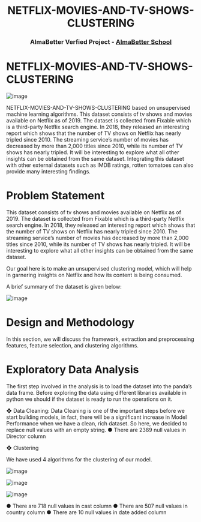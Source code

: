 <h1 align="center"> NETFLIX-MOVIES-AND-TV-SHOWS-CLUSTERING </h1>
<h3 align="center"> AlmaBetter Verfied Project - <a href="https://www.almabetter.com/"> AlmaBetter School </a> </h5>



# NETFLIX-MOVIES-AND-TV-SHOWS-CLUSTERING
![image](https://user-images.githubusercontent.com/18574968/204129095-a6b90c3b-8eb9-4555-825f-33dc7a9c7989.png)

NETFLIX-MOVIES-AND-TV-SHOWS-CLUSTERING 
based on unsupervised machine learning algorithms.
This dataset consists of tv shows and movies available on Netflix as of 2019. The dataset is collected from Fixable which is a third-party Netflix search engine. In 2018, they released an interesting report which shows that the number of TV shows on Netflix has nearly tripled since 2010. The streaming service’s number of movies has decreased by more than 2,000 titles since 2010, while its number of TV shows has nearly tripled. It will be interesting to explore what all other insights can be obtained from the same dataset. Integrating this dataset with other external datasets such as IMDB ratings, rotten tomatoes can also provide many interesting findings.

# Problem Statement

This dataset consists of tv shows and movies available on Netflix as of 2019. The dataset is collected from Fixable which is a third-party Netflix search engine.
In 2018, they released an interesting report which shows that the number of TV shows on Netflix has nearly tripled since 2010. The streaming service’s number of movies has decreased by more than 2,000 titles since 2010, while its number of TV shows has nearly tripled. It will be interesting to explore what all other insights can be obtained from the same dataset.

Our goal here is to make an unsupervised clustering model, which will help in garnering insights on Netflix and how its content is being consumed.

A brief summary of the dataset is given below:


![image](https://user-images.githubusercontent.com/18574968/204129141-102ca804-9ff2-458a-b1c8-4ac0d0380912.png)


# Design and Methodology
In this section, we will discuss the framework, extraction and preprocessing features, feature selection, and clustering algorithms.

# Exploratory Data Analysis
The first step involved in the analysis is to load the dataset into the panda’s data frame. Before exploring the data using different libraries available in python we should if the dataset is ready to run the operations on it.

❖	Data Cleaning: Data Cleaning is one of the important steps before we start building models, in fact, there will be a significant increase in Model Performance when we have a clean, rich dataset. So here, we decided to replace null values with an empty string.
●	There are 2389 null values in Director column

❖	Clustering

We have used 4 algorithms for the clustering of our model.

![image](https://user-images.githubusercontent.com/18574968/204129293-d4fae0d2-0d73-4546-ab39-b6452059ad13.png)





![image](https://user-images.githubusercontent.com/18574968/204129272-ef7d5952-9f37-476f-9c44-4223a7c4378c.png)

![image](https://user-images.githubusercontent.com/18574968/204129251-e14175b4-4fc1-4bb1-8b9f-6936aef5dc86.png)

●	There are 718 null values in cast column
●	There are 507 null values in country column
●	There are 10 null values in date added column


